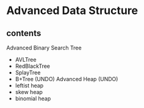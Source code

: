 # Advanced Data Structure

## contents
Advanced Binary Search Tree
* AVLTree
* RedBlackTree
* SplayTree
* B+Tree (UNDO)
Advanced Heap (UNDO)
* leftist heap
* skew heap
* binomial heap
